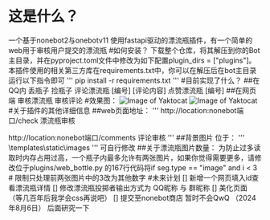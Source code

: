 # 这是什么？
一个基于nonebot2与onebotv11 使用fastapi驱动的漂流瓶插件，有一个简单的web用于审核用户提交的漂流瓶
#如何安装？
下载整个仓库，将其解压到你的Bot主目录，并在pyproject.toml文件中修改为如下配置plugin_dirs = ["plugins"]。
本插件使用的相关第三方库在requirements.txt中，你可以在解压后在bot主目录运行以下指令即可
'''
pip install -r requirements.txt
'''
#目前实现了什么？
##在QQ内
丢瓶子
捡瓶子
评论漂流瓶 [编号] [评论内容]
点赞漂流瓶 [编号]
##在网页端
审核漂流瓶
审核评论
#效果图：
![Image of Yaktocat](https://github.com/luosheng520qaq/nonebot_plugin_web_bottle/blob/master/example/bottles.png)
![Image of Yaktocat](https://github.com/luosheng520qaq/nonebot_plugin_web_bottle/blob/master/example/comments.png)
#关于插件的其他详细信息
##web页面地址：
'''
http://location:nonebot端口/check 漂流瓶审核

http://location:nonebot端口/comments 评论审核
'''
##背景图片
位于：
'''
\templates\static\images
'''
可自行修改
##关于漂流瓶图片数量：
为防止过多读取时内存占用过高，一个瓶子内最多允许有两张图片，如果你觉得需要更多，请修改位于plugins/web_bottle.py 的167行代码将if seg.type == "image" and i < 3  # 限制只处理前两张图片中的3改为其他数字
#未来计划
[] 新增一个网页填入id查看漂流瓶详情
[] 修改漂流瓶投掷者输出方式为 QQ昵称 与 群昵称
[] 美化页面 （等几百年后我学会css再说吧）
[] 提交至nonebot商店 暂时不会QwQ （2024年8月6日） 后面研究一下
